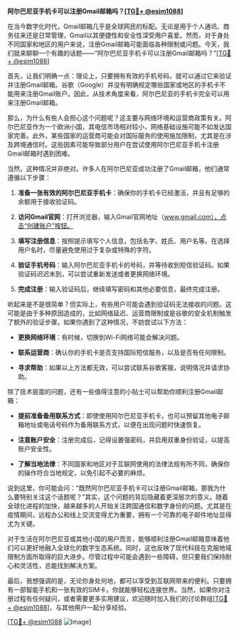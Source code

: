 **阿尔巴尼亚手机卡可以注册Gmail邮箱吗？[[TG💪+ @esim1088](https://t.me/s/esim1088)]**

在当今数字化时代，Gmail邮箱几乎是全球网民的标配。无论是用于个人通讯、商务往来还是日常管理，Gmail以其便捷性和安全性深受用户喜爱。然而，对于身处不同国家和地区的用户来说，注册Gmail邮箱可能面临各种限制或问题。今天，我们就来聊聊一个有趣的话题——“阿尔巴尼亚手机卡可以注册Gmail邮箱吗？”[[TG💪+ @esim1088](https://t.me/s/esim1088)]

首先，让我们明确一点：理论上，只要拥有有效的手机号码，就可以通过它来验证并注册Gmail邮箱。谷歌（Google）并没有明确规定哪些国家或地区的手机卡不能用来注册Gmail账户。因此，从技术角度来看，阿尔巴尼亚的手机卡完全可以用来注册Gmail邮箱。

那么，为什么有些人会担心这个问题呢？这主要与网络环境和运营商政策有关。阿尔巴尼亚作为一个欧洲小国，其电信市场相对较小，网络基础设施可能不如发达国家完善。此外，某些国家的运营商可能会对国际服务的使用施加限制，尤其是在涉及跨境通信时。这些因素可能导致部分用户在尝试使用阿尔巴尼亚手机卡注册Gmail邮箱时遇到困难。

当然，这种情况并非绝对。许多人在阿尔巴尼亚成功注册了Gmail邮箱，他们通常遵循以下步骤：

1. **准备一张有效的阿尔巴尼亚手机卡**：确保你的手机卡已经激活，并且有足够的余额用于接收验证码。
   
2. **访问Gmail官网**：打开浏览器，输入Gmail官网地址（www.gmail.com），点击“创建账户”按钮。

3. **填写注册信息**：按照提示填写个人信息，包括名字、姓氏、用户名等。在选择用户名时，尽量避免使用过于复杂或特殊的字符。

4. **验证手机号码**：输入阿尔巴尼亚手机卡的号码，并等待收到短信验证码。如果验证码迟迟未到，可以尝试重新发送或者更换网络环境。

5. **完成注册**：输入验证码后，继续填写密码和其他必要信息，最终完成注册。

听起来是不是很简单？但实际上，有些用户可能会遇到验证码无法接收的问题。这可能是由于多种原因造成的，比如网络延迟、运营商限制或是谷歌的安全机制触发了额外的验证步骤。如果你遇到了这种情况，不妨尝试以下方法：

- **更换网络环境**：有时候，切换到Wi-Fi网络可能会解决问题。
  
- **联系运营商**：确认你的手机卡是否支持国际短信服务，以及是否有任何限制。

- **寻求帮助**：如果以上方法都无效，可以尝试联系谷歌客服，说明情况并请求协助。

除了技术层面的问题，还有一些值得注意的小贴士可以帮助你顺利注册Gmail邮箱：

- **提前准备备用联系方式**：即使使用阿尔巴尼亚手机卡，也可以预留其他电子邮箱地址或电话号码作为备用联系方式，以便在出现问题时快速恢复。

- **注意账户安全**：注册完成后，记得设置强密码，并启用双重身份验证，以提高账户安全性。

- **了解当地法律**：不同国家和地区对于互联网使用的法律法规有所不同，确保你的操作符合当地规定，以免引起不必要的麻烦。

说到这里，你可能会问：“既然阿尔巴尼亚手机卡可以注册Gmail邮箱，那我为什么要特别关注这个话题呢？”其实，这个问题的背后隐藏着更深层次的意义。随着全球化进程的加快，越来越多的人开始关注跨国通信和数字身份的问题。尤其是在疫情期间，远程办公和线上交流变得尤为重要，拥有一个可靠的电子邮件地址显得尤为关键。

对于生活在阿尔巴尼亚或其他小国的用户而言，能够顺利注册Gmail邮箱意味着他们可以更好地融入全球化的数字生态系统。同时，这也反映了现代科技在克服地域限制方面所取得的巨大进步。尽管过程中可能会遇到一些障碍，但只要我们保持耐心和灵活性，总能找到解决方案。

最后，我想强调的是，无论你身处何地，都可以享受到互联网带来的便利。只要拥有一部智能手机和一张有效的SIM卡，你就能够轻松连接世界。当然，如果你对注册过程有任何疑问，或者需要更多实用建议，欢迎随时加入我们的讨论群组[[TG💪+ @esim1088](https://t.me/s/esim1088)]，与其他用户一起分享经验。

[[TG💪+ @esim1088](https://t.me/s/esim1088) ![Image](https://i.postimg.cc/4NQfJmqS/Snipaste-2025-05-13-00-14-12.png)]